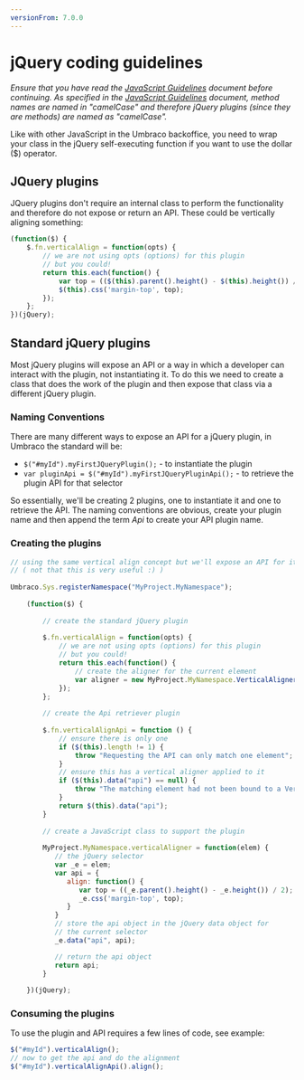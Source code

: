 ```yaml
---
versionFrom: 7.0.0
---
```


# jQuery coding guidelines

_Ensure that you have read the [JavaScript Guidelines](js-guidelines.md) document before continuing. As specified in the [JavaScript Guidelines](js-guidelines.md) document, method names are named in "camelCase" and therefore jQuery plugins (since they are methods) are named as "camelCase"._

Like with other JavaScript in the Umbraco backoffice, you need to wrap your class in the jQuery self-executing function if you want to use the dollar ($) operator.

## JQuery plugins
JQuery plugins don't require an internal class to perform the functionality and therefore do not expose or return an API. These could be vertically aligning something:

```javascript
(function($) {
	$.fn.verticalAlign = function(opts) {
		// we are not using opts (options) for this plugin
		// but you could!
		return this.each(function() {
			var top = (($(this).parent().height() - $(this).height()) / 2);
			$(this).css('margin-top', top);
		});
	};
})(jQuery);
```

## Standard jQuery plugins
Most jQuery plugins will expose an API or a way in which a developer can interact with the plugin, not instantiating it. To do this we need to create a class that does the work of the plugin and then expose that class via a different jQuery plugin.

### Naming Conventions
There are many different ways to expose an API for a jQuery plugin, in Umbraco the standard will be:

* `$("#myId").myFirstJQueryPlugin();` - to instantiate the plugin
* `var pluginApi = $("#myId").myFirstJQueryPluginApi();` - to retrieve the plugin API for that selector

So essentially, we'll be creating 2 plugins, one to instantiate it and one to retrieve the API. The naming conventions are obvious, create your plugin name and then append the term *Api* to create your API plugin name.

### Creating the plugins

```javascript
// using the same vertical align concept but we'll expose an API for it
// ( not that this is very useful :) )
 
Umbraco.Sys.registerNamespace("MyProject.MyNamespace");
 
	(function($) {
	     
	    // create the standard jQuery plugin
	 
	    $.fn.verticalAlign = function(opts) {
	        // we are not using opts (options) for this plugin
	        // but you could!
	        return this.each(function() {
	            // create the aligner for the current element
	            var aligner = new MyProject.MyNamespace.VerticalAligner($(this));
	        });
	    };
	     
	    // create the Api retriever plugin
	 
	    $.fn.verticalAlignApi = function () {
	        // ensure there is only one
	        if ($(this).length != 1) {
	            throw "Requesting the API can only match one element";
	        }
	        // ensure this has a vertical aligner applied to it
	        if ($(this).data("api") == null) {
	            throw "The matching element had not been bound to a VerticalAligner ";
	        }
	        return $(this).data("api");
	    }
	 
	    // create a JavaScript class to support the plugin
	 
	    MyProject.MyNamespace.verticalAligner = function(elem) {
	       // the jQuery selector
	       var _e = elem;
	       var api = {
	          align: function() {
	             var top = ((_e.parent().height() - _e.height()) / 2);
	             _e.css('margin-top', top);
	          }
	       }
	       // store the api object in the jQuery data object for 
	       // the current selector
	       _e.data("api", api);

	       // return the api object
	       return api;
	    }
	 
	})(jQuery);
  ```

### Consuming the plugins

To use the plugin and API requires a few lines of code, see example:

```javascript
$("#myId").verticalAlign();
// now to get the api and do the alignment
$("#myId").verticalAlignApi().align();
```